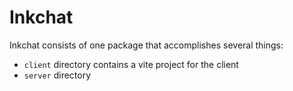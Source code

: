 # Inkchat

Inkchat consists of one package that accomplishes several things:
- `client` directory contains a vite project for the client
- `server` directory
